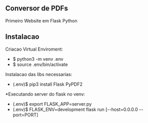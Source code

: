 ## Conversor de PDFs

Primeiro Website em Flask Python

## Instalacao
Criacao Virtual Enviroment:
- $ python3 -m venv .env
- $ source .env/bin/activate

Instalacao das libs necessarias:
- (.env)$ pip3 install Flask PyPDF2

*Executando server do flask no venv:
- (.env)$ export FLASK_APP=server.py
- (.env)$ FLASK_ENV=development flask run [--host=0.0.0.0 --port=PORT]
